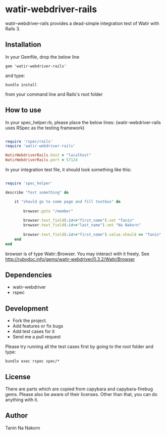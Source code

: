 watir-webdriver-rails
===============

watir-webdriver-rails provides a dead-simple integration test of Watir with Rails 3.

Installation
--------

In your Gemfile, drop the below line

``
gem 'watir-webdriver-rails'
``

and type:

``
bundle install
``

from your command line and Rails's root folder

How to use
-------

In your spec_helper.rb, please place the below lines:
(watir-webdriver-rails uses RSpec as the testing framework)

```ruby

require 'rspec/rails'
require 'watir-webdriver-rails'

WatirWebdriverRails.host = "localhost"
WatirWebdriverRails.port = 57124

```

In your integration test file, it should look something like this:

```ruby

require 'spec_helper'

describe "Test something" do

	it "should go to some page and fill textbox" do
	
		browser.goto "/member"
		
		browser.text_field(:id=>"first_name").set "Tanin"
		browser.text_field(:id=>"last_name").set "Na Nakorn"
		
		browser.text_field(:id=>"first_name").value.should == "Tanin"
	end
end

```

browser is of type Watir::Browser. You may interact with it freely.
See http://rubydoc.info/gems/watir-webdriver/0.3.2/Watir/Browser

Dependencies
------------

* watir-webdriver
* rspec

Development
-----------------------------

* Fork the project.
* Add features or fix bugs
* Add test cases for it
* Send me a pull request

Please try running all the test cases first by going to the root folder and type:

``
bundle exec rspec spec/*
``


License
---------

There are parts which are copied from capybara and capybara-firebug gems. Please also be aware of their licenses.
Other than that, you can do anything with it.

Author
---------
Tanin Na Nakorn
